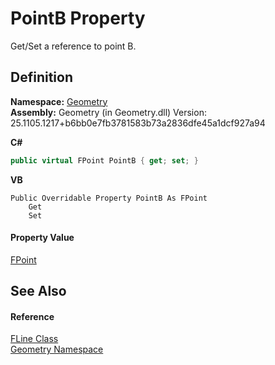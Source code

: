 # PointB Property


Get/Set a reference to point B.



## Definition
**Namespace:** <a href="eb409b48-e279-bdb4-daf3-3196b72d55a2.md">Geometry</a>  
**Assembly:** Geometry (in Geometry.dll) Version: 25.1105.1217+b6bb0e7fb3781583b73a2836dfe45a1dcf927a94

**C#**
``` C#
public virtual FPoint PointB { get; set; }
```
**VB**
``` VB
Public Overridable Property PointB As FPoint
	Get
	Set
```



#### Property Value
<a href="477a6142-7b25-5977-263a-a8e4e3c4f582.md">FPoint</a>

## See Also


#### Reference
<a href="99e8edd0-3bcb-d1f2-0683-cf53bac524c7.md">FLine Class</a>  
<a href="eb409b48-e279-bdb4-daf3-3196b72d55a2.md">Geometry Namespace</a>  
